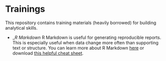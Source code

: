 # Trainings

This repository contains training materials (heavily borrowed) for building analytical skills.

- __R Markdown_
R Markdown is useful for generating reproducible reports. This is especially useful when data change more often than supporting text or structure. You can learn more about R Markdown [here](https://rmarkdown.rstudio.com/) or download [this helpful cheat sheet](https://www.rstudio.com/wp-content/uploads/2015/03/rmarkdown-reference.pdf).